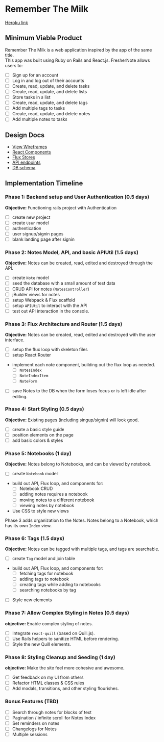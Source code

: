 # Remember The Milk

[Heroku link][heroku]

[heroku]: http://www.herokuapp.com

## Minimum Viable Product

Remember The Milk is a web application inspired by the app of the same title.  
This app was built using Ruby on Rails and React.js.
FresherNote allows users to:

<!-- This is a Markdown checklist. Use it to keep track of your
progress. Put an x between the brackets for a checkmark: [x] -->

- [ ] Sign up for an account
- [ ] Log in and log out of their accounts
- [ ] Create, read, update, and delete tasks
- [ ] Create, read, update, and delete lists
- [ ] Store tasks in a list
- [ ] Create, read, update, and delete tags
- [ ] Add multiple tags to tasks
- [ ] Create, read, update, and delete notes
- [ ] Add multiple notes to tasks

## Design Docs
* [View Wireframes][views]
* [React Components][components]
* [Flux Stores][stores]
* [API endpoints][api-endpoints]
* [DB schema][schema]

[views]: ./docs/views.md
[components]: ./docs/components.md
[stores]: ./docs/stores.md
[api-endpoints]: ./docs/api-endpoints.md
[schema]: ./docs/schema.md

## Implementation Timeline

### Phase 1: Backend setup and User Authentication (0.5 days)

**Objective:** Functioning rails project with Authentication

- [ ] create new project
- [ ] create `User` model
- [ ] authentication
- [ ] user signup/signin pages
- [ ] blank landing page after signin

### Phase 2: Notes Model, API, and basic APIUtil (1.5 days)

**Objective:** Notes can be created, read, edited and destroyed through
the API.

- [ ] create `Note` model
- [ ] seed the database with a small amount of test data
- [ ] CRUD API for notes (`NotesController`)
- [ ] jBuilder views for notes
- [ ] setup Webpack & Flux scaffold
- [ ] setup `APIUtil` to interact with the API
- [ ] test out API interaction in the console.

### Phase 3: Flux Architecture and Router (1.5 days)

**Objective:** Notes can be created, read, edited and destroyed with the
user interface.

- [ ] setup the flux loop with skeleton files
- [ ] setup React Router
- implement each note component, building out the flux loop as needed.
  - [ ] `NotesIndex`
  - [ ] `NoteIndexItem`
  - [ ] `NoteForm`
- [ ] save Notes to the DB when the form loses focus or is left idle
  after editing.

### Phase 4: Start Styling (0.5 days)

**Objective:** Existing pages (including singup/signin) will look good.

- [ ] create a basic style guide
- [ ] position elements on the page
- [ ] add basic colors & styles

### Phase 5: Notebooks (1 day)

**Objective:** Notes belong to Notebooks, and can be viewed by notebook.

- [ ] create `Notebook` model
- build out API, Flux loop, and components for:
  - [ ] Notebook CRUD
  - [ ] adding notes requires a notebook
  - [ ] moving notes to a different notebook
  - [ ] viewing notes by notebook
- Use CSS to style new views

Phase 3 adds organization to the Notes. Notes belong to a Notebook,
which has its own `Index` view.

### Phase 6: Tags (1.5 days)

**Objective:** Notes can be tagged with multiple tags, and tags are searchable.

- [ ] create `Tag` model and join table
- build out API, Flux loop, and components for:
  - [ ] fetching tags for notebook
  - [ ] adding tags to notebook
  - [ ] creating tags while adding to notebooks
  - [ ] searching notebooks by tag
- [ ] Style new elements

### Phase 7: Allow Complex Styling in Notes (0.5 days)

**objective:** Enable complex styling of notes.

- [ ] Integrate `react-quill` (based on Quill.js).
- [ ] Use Rails helpers to sanitize HTML before rendering.
- [ ] Style the new Quill elements.

### Phase 8: Styling Cleanup and Seeding (1 day)

**objective:** Make the site feel more cohesive and awesome.

- [ ] Get feedback on my UI from others
- [ ] Refactor HTML classes & CSS rules
- [ ] Add modals, transitions, and other styling flourishes.

### Bonus Features (TBD)
- [ ] Search through notes for blocks of text
- [ ] Pagination / infinite scroll for Notes Index
- [ ] Set reminders on notes
- [ ] Changelogs for Notes
- [ ] Multiple sessions

[phase-one]: ./docs/phases/phase1.md
[phase-two]: ./docs/phases/phase2.md
[phase-three]: ./docs/phases/phase3.md
[phase-four]: ./docs/phases/phase4.md
[phase-five]: ./docs/phases/phase5.md

